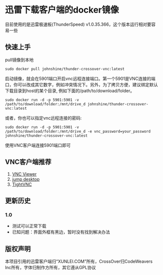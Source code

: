 # 迅雷下载客户端的docker镜像

目前使用的是迅雷极速板(ThunderSpeed) v1.0.35.366，这个版本运行相对要容易一些

## 快速上手

pull镜像到本地

`sudo docker pull johnshine/thunder-crossover-vnc:latest`

启动镜像，就会在5901端口开启vnc远程连接端口。第一个5901是VNC连接的端口，你可以改成其它数字，例如冲突情况下。另外，为了拷贝方便，建议绑定默认下载目录到host的某个目录, 例如下面的/path/to/download/folder。

`sudo docker run -d -p 5901:5901 -v /path/to/download/folder:/mnt/drive_d johnshine/thunder-crossover-vnc:latest`

或者，你也可以指定vnc远程连接的密码: 

`sudo docker run -d -p 5901:5901 -v /path/to/download/folder:/mnt/drive_d -e vnc_password=your_password johnshine/thunder-crossover-vnc:latest`


使用VNC客户端连接5901端口即可

## VNC客户端推荐

1. [VNC Viewer](https://www.realvnc.com/en/connect/download/viewer/windows/)
2. [jump desktop](https://jumpdesktop.com/)
3. [TightVNC](https://github.com/TigerVNC/tigervnc/releases)

## 更新历史

### 1.0
+ 测试可以正常下载
+ 已知问题：界面外框有黑边，暂时没有找到解决办法


## 版权声明

本项目引用的迅雷客户端归“XUNLEI.COM”所有，CrossOver归CodeWeavers Inc所有，字体归制作方所有，其它遵从GPL协议
